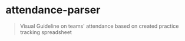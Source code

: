 # attendance-parser

> Visual Guideline on teams' attendance based on created practice tracking spreadsheet